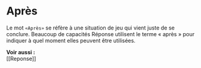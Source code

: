 # Après
Le mot `«Après»` se réfère à une situation de jeu qui vient juste de se conclure. Beaucoup de capacités Réponse utilisent le terme « après » pour indiquer à quel moment elles peuvent être utilisées.

**Voir aussi :**  
[[Reponse]]